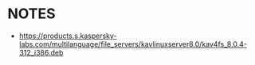 NOTES
=====

 - https://products.s.kaspersky-labs.com/multilanguage/file_servers/kavlinuxserver8.0/kav4fs_8.0.4-312_i386.deb
